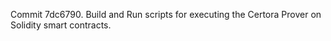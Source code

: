 Commit 7dc6790.                    Build and Run scripts for executing the Certora Prover on Solidity smart contracts.